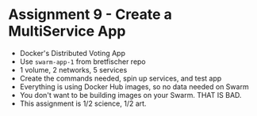 # Assignment 9 - Create a MultiService App

- Docker's Distributed Voting App
- Use `swarm-app-1` from bretfischer repo
- 1 volume, 2 networks, 5 services
- Create the commands needed, spin up services, and test app
- Everything is using Docker Hub images, so no data needed on Swarm
- You don't want to be building images on your Swarm. THAT IS BAD.
- This assignment is 1/2 science, 1/2 art.
